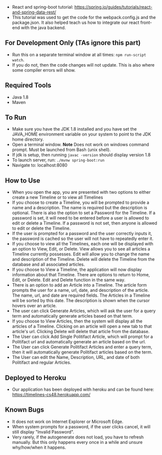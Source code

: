 - React and spring-boot tutorial: https://spring.io/guides/tutorials/react-and-spring-data-rest/
- This tutorial was used to get the code for the webpack.config.js and the package.json. It also helped teach us how to integrate our react front-end with the java backend.

## For Development Only (TAs ignore this part)
 - Run this on a separate terminal window at all times: `npm run-script watch`. 
 - If you do not, then the code changes will not update. This is also where some compiler errors will show.

## Required Tools
 - Java 1.8
 - Maven

## To Run

 - Make sure you have the JDK 1.8 installed and you have set the JAVA_HOME environment variable on your system to point to the JDK home directory.
 - Open a terminal window.
 **Note** Does not work on windows command prompt. Must be launched from Bash (unix shell).
 - If jdk is setup, then running `javac -version` should display version 1.8
 - To launch server, run: `./mvnw spring-boot:run`
 - Navigate to: localhost:8080
 
## How to Use
 - When you open the app, you are presented with two options to either create a new Timeline or to view all Timelines
 - If you choose to create a Timeline, you will be prompted to provide a name and a description. The name is required but the description is optional. There is also the option to set a Password for the Timeline. If a password is set, it will need to be entered before a user is allowed to edit or delete a Timeline. If a password is not set, then anyone is allowed to edit or delete the Timeline.
 - If the user is prompted for a password and the user correctly inputs it, the password is cached so the user will not have to repeatedly enter it.
 - If you choose to view all the Timelines, each one will be displayed with an option to View, Edit, or Delete. View allows you to see all articles a Timeline currently possesses. Edit will allow you to change the name and description of the Timeline. Delete will delete the Timeline from the database and all associated articles. 
 - If you choose to View a Timeline, the application will now display information about that Timeline. There are options to return to Home, Edit, or Delete. Edit and Delete function in the same way. 
 - There is an option to add an Article into a Timeline. The article form prompts the user for a name, url, date, and description of the article. The name, url, and date are required fields. The Articles in a Timeline will be sorted by this date. The description is shown when the cursor hovers over an article.
 - The user can click Generate Articles, which will ask the user for a query term and automatically generate articles based on that term.
 - If you choose to View Articles, then the system will display all the articles of a Timeline. Clicking on an article will open a new tab to that article's url. Clicking Delete will delete that article from the database. 
 - The User can click Add Single Politifact Article, which will prompt for a Politifact url and automatically generate an article based on the url.
 - The User can click Generate Politifact Articles and enter a query term, then it will automatically generate Politifact articles based on the term.
 - The User can edit the Name, Description, URL, and date of both Politifact and regular Articles.
 
## Deployed to Heroku
 - Our application has been deployed with heroku and can be found here: https://timelines-cs48.herokuapp.com/

 ## Known Bugs
 - It does not work on Internet Explorer or Microsoft Edge.
 - When system prompts for a password, if the user clicks cancel, it will still display "Invalid Password".
 - Very rarely, if the autogenerate does not load, you have to refresh manually. But this only happens every once in a while and unsure why/how/when it happens.
